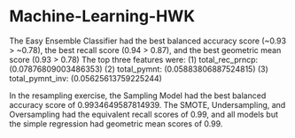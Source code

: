 # Machine-Learning-HWK


The Easy Ensemble Classifier had the best balanced accuracy score (~0.93 > ~0.78), the best recall score (0.94 > 0.87), and the best geometric mean score (0.93 > 0.78)
The top three features were:
(1) total_rec_prncp: (0.07876809003486353) (2) total_pymnt: (0.05883806887524815) (3) total_pymnt_inv: (0.05625613759225244)

In the resampling exercise, the Sampling Model had the best balanced accuracy score of 0.9934649587814939. The SMOTE, Undersampling, and Oversampling had the equivalent recall scores of 0.99, and all models but the simple regression had geometric mean scores of 0.99.
